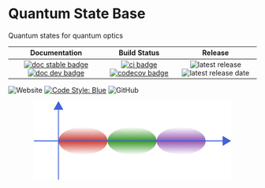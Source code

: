 # Quantum State Base

Quantum states for quantum optics
  
| **Documentation**                                                       | **Build Status**                                        | **Release**                             |
|:-----------------------------------------------------------------------:|:-------------------------------------------------------:|:---------------------------------------:|
| [![doc stable badge]][doc stable link] [![doc dev badge]][doc dev link] | [![ci badge]][ci link] [![codecov badge]][codecov link] | ![latest release] ![latest release date]|

![Website](https://img.shields.io/website?url=https%3A%2F%2Ffoldfelis-qo.github.io%2FQuantumStateBase.jl%2F)
[![Code Style: Blue](https://img.shields.io/badge/code%20style-blue-4495d1.svg)](https://github.com/invenia/BlueStyle)
![GitHub](https://img.shields.io/github/license/foldfelis-QO/QuantumStateBase.jl)

[doc stable badge]: https://img.shields.io/badge/docs-stable-blue.svg
[doc stable link]: https://foldfelis-QO.github.io/QuantumStateBase.jl/stable
[doc dev badge]: https://img.shields.io/badge/docs-dev-blue.svg
[doc dev link]: https://foldfelis-QO.github.io/QuantumStateBase.jl/dev

[ci badge]: https://github.com/foldfelis-QO/QuantumStateBase.jl/actions/workflows/CI.yml/badge.svg
[ci link]: https://github.com/foldfelis-QO/QuantumStateBase.jl/actions/workflows/CI.yml
[codecov badge]: https://codecov.io/gh/foldfelis-QO/QuantumStateBase.jl/branch/master/graph/badge.svg?token=EBN8JTY03A
[codecov link]: https://codecov.io/gh/foldfelis-QO/QuantumStateBase.jl

[latest release]: https://img.shields.io/github/v/release/foldfelis-QO/QuantumStateBase.jl
[latest release date]: https://img.shields.io/github/release-date/foldfelis-QO/QuantumStateBase.jl

<p align="center">
  <img src="icon.png" alt="QuantumStateBase" width="400"/>
</p>
